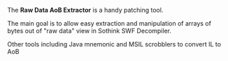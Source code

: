 The **Raw Data AoB Extractor** is a handy patching tool. 

The main goal is to allow easy extraction and manipulation of arrays of bytes out of "raw data" view in Sothink SWF Decompiler. 

Other tools including Java mnemonic and MSIL scrobblers to convert IL to AoB
